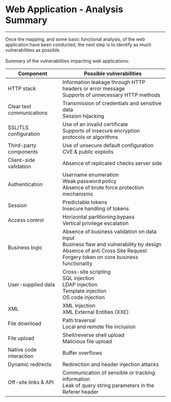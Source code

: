 # Web Application - Analysis Summary

--------------------------------------------------------------------------------

Once the mapping, and some basic functional analysis, of the web
application have been conducted, the next step is to identify as much
vulnerabilities as possible.<br/><br/>
Summary of the vulnerabilities impacting web applications:

| Component                     | Possible vulnerabilities                     |
|-------------------------------|----------------------------------------------|
| HTTP stack                    | Information leakage through HTTP headers or error message<br/> Supports of unnecessary HTTP methods |
| Clear text communications     | Transmission of credentials and sensitive data<br/>Session hijacking |
| SSL/TLS configuration         | Use of an invalid certificate<br/> Supports of insecure encryption protocols or algorithms |
| Third-party components        | Use of unsecure default configuration<br/> CVE & public exploits                        |
| Client-side validation        | Absence of replicated checks server side     |
| Authentication                | Username enumeration<br/> Weak password policy <br/> Absence of brute force protection mechanisms |
| Session                       | Predictable tokens<br/> Insecure handling of tokens |
| Access control                | Horizontal partitioning bypass<br/> Vertical privilege escalation |
| Business logic                | Absence of business validation on data input<br/> Business flaw and vulnerability by design<br/> Absence of anti Cross Site Request Forgery token on core business functionality|
| User-supplied data            | Cross-site scripting<br/> SQL injection <br/> LDAP injection <br/> Template injection<br/>OS code injection <br/> |
| XML                           | XML Injection<br/> XML External Entities (XXE) |
| File download                 | Path traversal <br/> Local and remote file inclusion <br/> |
| File upload                   | Shell/reverse shell upload<br/> Malicious file upload |
| Native code interaction       | Buffer overflows                             |
| Dynamic redirects             | Redirection and header injection attacks     |
| Off-site links & API          | Communication of sensible or tracking information <br/> Leak of query string parameters in the Referer header |
